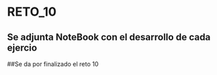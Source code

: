 # RETO_10
## Se adjunta NoteBook con el desarrollo de cada ejercio

##Se da por finalizado el reto 10
